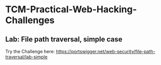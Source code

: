 # TCM-Practical-Web-Hacking-Challenges

## Lab: File path traversal, simple case

Try the Challenge here:
https://portswigger.net/web-security/file-path-traversal/lab-simple
